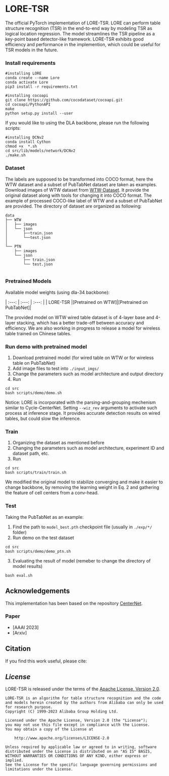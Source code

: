 # LORE-TSR

The official PyTorch implementation of LORE-TSR. LORE can perform table structure recognition (TSR) in the end-to-end way by modeling TSR as logical location regression. The model streamlines the TSR pipeline as a key-point based detector-like framework. LORE-TSR exhibits good efficiency and performance in the implemention, which could be useful for TSR models in the future.

### Install requirements


```
#installing LORE
conda create --name Lore 
conda activate Lore
pip3 install -r requirements.txt

#installing cocoapi
git clone https://github.com/cocodataset/cocoapi.git
cd cocoapi/PythonAPI
make
python setup.py install --user
```

If you would like to using the DLA backbone, please run the following scripts:
```
#installing DCNv2
conda install Cython
chmod +x  *.sh
cd src/lib/models/network/DCNv2
./make.sh
```

### Dataset

The labels are supposed to be transformed into COCO format, here the WTW dataset and a subset of PubTabNet dataset are taken as examples.
Download images of WTW dataset from [WTW-Dataset](https://github.com/wangwen-whu/WTW-Dataset). It provide the original dataset along with tools for changing it into COCO format. The example of processed COCO-like label of WTW and a subset of PubTabNet are provided. The directory of dataset are organized as following:

```
data
├── WTW
│   ├── images
│   └── json
│       ├──train.json
│       └──test.json
│
└── PTN
    ├── images
    └── json
        ├── train.json
        └── test.json
    
```

### Pretrained Models 

Available model weights (using dla-34 backbone):


| :---: | :---: | :---: |
| LORE-TSR |[Pretrained on WTW]|[Pretrained on PubTabNet]|

The provided model on WTW wired table dataset is of 4-layer base and 4-layer stacking, which has a better trade-off between accuracy and efficiency. We are also working in progress to release a model for wireless table trained on Chinese tables.

### Run demo with pretrained model
1. Download pretrained model (for wired table on WTW or for wireless table on PubTabNet)
2. Add image files to test into `./input_imgs/`
3. Change the parameters such as model architecture and output directory
3. Run 

```
cd src
bash scripts/demo/demo.sh
```

Notice: 
LORE is incorporated with the parsing-and-grouping mechenism similar to Cycle-CenterNet. Setting `--wiz_rev` arguments to activate such process at inference stage. It provides accurate detection results on wired tables, but could slow the inference.

### Train
1. Organizing the dataset as mentioned before
2. Changing the parameters such as model architecture, experiment ID and dataset path, etc.
3. Run

```
cd src
bash scripts/train/train.sh
```
We modified the original model to stabilize converging and make it easier to change backbone, by removing the learning weight in Eq. 2 and gathering the feature of cell centers from a conv-head.

### Test
Taking the PubTabNet as an example:
1. Find the path to `model_best.pth` checkpoint file (usually in `./exp/*/` folder)
2. Run demo on the test dataset
```
cd src
bash scripts/demo/demo_ptn.sh
```
3. Evaluating the result of model (remeber to change the directory of model results)
```
bash eval.sh
```

## Acknowledgements
This implementation has been based on the repository [CenterNet](https://github.com/xingyizhou/CenterNet).

### Paper
* [AAAI 2023]
* [Arxiv]

## Citation
If you find this work useful, please cite:

<!-- ```
@InProceedings{Long_2021_ICCV,
	author = {Rujiao, Long and Wen, Wang and Nan, Xue and Feiyu, Gao and Zhibo, Yang and Yongpan, Wang and Gui-Song, Xia},
	title = {Parsing Table Structures in the Wild},
	booktitle = {Proceedings of the IEEE/CVF International Conference on Computer Vision (ICCV)},
	month = {October},
	year = {2021}
}

``` -->

## *License*

LORE-TSR is released under the terms of the [Apache License, Version 2.0](LICENSE).

```
LORE-TSR is an algorithm for table structure recognition and the code and models herein created by the authors from Alibaba can only be used for research purpose.
Copyright (C) 1999-2023 Alibaba Group Holding Ltd. 

Licensed under the Apache License, Version 2.0 (the "License");
you may not use this file except in compliance with the License.
You may obtain a copy of the License at

    http://www.apache.org/licenses/LICENSE-2.0

Unless required by applicable law or agreed to in writing, software
distributed under the License is distributed on an "AS IS" BASIS,
WITHOUT WARRANTIES OR CONDITIONS OF ANY KIND, either express or implied.
See the License for the specific language governing permissions and
limitations under the License.
```